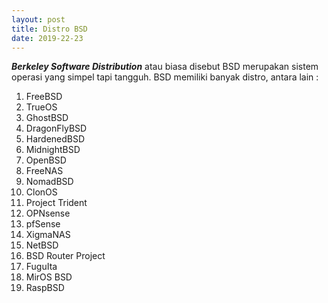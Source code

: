 ```yaml
---
layout: post
title: Distro BSD
date: 2019-22-23
---
```

**_Berkeley Software Distribution_** atau biasa disebut BSD merupakan sistem operasi yang simpel tapi tangguh. BSD memiliki banyak distro, antara lain :

1. FreeBSD 
2. TrueOS
3. GhostBSD
4. DragonFlyBSD
5. HardenedBSD
6. MidnightBSD
7. OpenBSD
8. FreeNAS
9. NomadBSD
10. ClonOS
11. Project Trident
12. OPNsense
13. pfSense
14. XigmaNAS
15. NetBSD
16. BSD Router Project
17. FuguIta
18. MirOS BSD
20. RaspBSD
